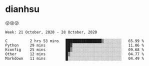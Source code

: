 
# dianhsu

:stuck_out_tongue_winking_eye::stuck_out_tongue_winking_eye::stuck_out_tongue_winking_eye:

<!--START_SECTION:waka-->
```text
Week: 21 October, 2020 - 28 October, 2020

C          2 hrs 53 mins   ████████████████▒░░░░░░░░   65.99 % 
Python     29 mins         ██▓░░░░░░░░░░░░░░░░░░░░░░   11.06 % 
Kconfig    25 mins         ██▒░░░░░░░░░░░░░░░░░░░░░░   09.68 % 
Other      12 mins         █▒░░░░░░░░░░░░░░░░░░░░░░░   04.77 % 
Markdown   11 mins         █░░░░░░░░░░░░░░░░░░░░░░░░   04.49 % 
```
<!--END_SECTION:waka-->
